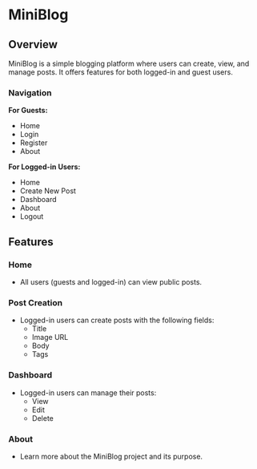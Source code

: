 # MiniBlog

## Overview

MiniBlog is a simple blogging platform where users can create, view, and manage posts. It offers features for both logged-in and guest users.

### Navigation

**For Guests:**

- Home
- Login
- Register
- About

**For Logged-in Users:**

- Home
- Create New Post
- Dashboard
- About
- Logout

## Features

### Home

- All users (guests and logged-in) can view public posts.

### Post Creation

- Logged-in users can create posts with the following fields:
  - Title
  - Image URL
  - Body
  - Tags

### Dashboard

- Logged-in users can manage their posts:
  - View
  - Edit
  - Delete

### About

- Learn more about the MiniBlog project and its purpose.

